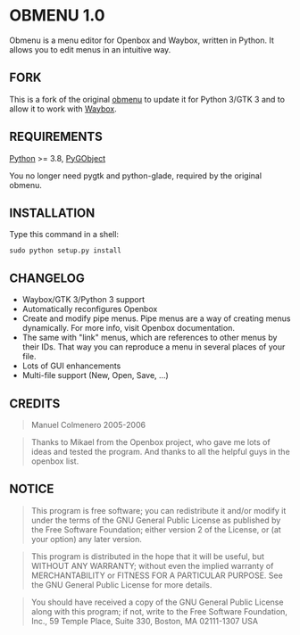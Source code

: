 # OBMENU 1.0

Obmenu is a menu editor for Openbox and Waybox, written in Python. It allows
you to edit menus in an intuitive way.

## FORK

This is a fork of the original [obmenu](http://obmenu.sourceforge.net/) to
update it for Python 3/GTK 3 and to allow it to work with
[Waybox](https://github.com/wizbright/waybox).

## REQUIREMENTS

  [Python](http://python.org) >= 3.8,
  [PyGObject](https://pygobject.readthedocs.io)

  You no longer need pygtk and python-glade, required by the original obmenu.

## INSTALLATION

Type this command in a shell:

`sudo python setup.py install`

## CHANGELOG

- Waybox/GTK 3/Python 3 support
- Automatically reconfigures Openbox
- Create and modify pipe menus. Pipe menus are a way of creating menus
  dynamically. For more info, visit Openbox documentation.
- The same with "link" menus, which are references to other menus by their IDs.
  That way you can reproduce a menu in several places of your file.
- Lots of GUI enhancements
- Multi-file support (New, Open, Save, ...)

## CREDITS

> Manuel Colmenero 2005-2006

> Thanks to Mikael from the Openbox project, who gave me lots of ideas and
> tested the program. And thanks to all the helpful guys in the openbox
> list.

## NOTICE

> This program is free software; you can redistribute it and/or modify
> it under the terms of the GNU General Public License as published by
> the Free Software Foundation; either version 2 of the License, or
> (at your option) any later version.

> This program is distributed in the hope that it will be useful,
> but WITHOUT ANY WARRANTY; without even the implied warranty of
> MERCHANTABILITY or FITNESS FOR A PARTICULAR PURPOSE.  See the
> GNU General Public License for more details.

> You should have received a copy of the GNU General Public License
> along with this program; if not, write to the Free Software
> Foundation, Inc., 59 Temple Place, Suite 330, Boston, MA  02111-1307  USA
